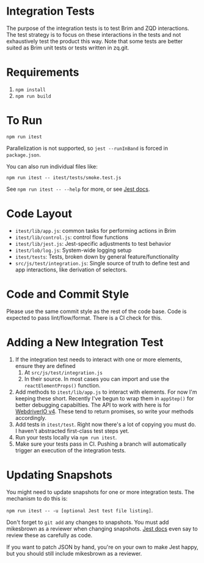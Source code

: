 # Integration Tests

The purpose of the integration tests is to test Brim and ZQD
interactions. The test strategy is to focus on these interactions in the
tests and not exhaustively test the product this way. Note that some
tests are better suited as Brim unit tests or tests written in zq.git.

# Requirements

1. `npm install`
1. `npm run build`

# To Run

`npm run itest`

Parallelization is not supported, so `jest --runInBand` is forced in
`package.json`.

You can also run individual files like:

`npm run itest -- itest/tests/smoke.test.js`

See `npm run itest -- --help` for more, or see [Jest
docs](https://jestjs.io/docs/en/24.6/getting-started).

# Code Layout

* `itest/lib/app.js`: common tasks for performing actions in Brim
* `itest/lib/control.js`: control flow functions
* `itest/lib/jest.js`: Jest-specific adjustments to test behavior
* `itest/lob/log.js`: System-wide logging setup
* `itest/tests`: Tests, broken down by general feature/functionality
* `src/js/test/integration.js`: Single source of truth to define
  test and app interactions, like derivation of selectors.

# Code and Commit Style

Please use the same commit style as the rest of the code base. Code is
expected to pass lint/flow/format. There is a CI check for this.

# Adding a New Integration Test

1. If the integration test needs to interact with one or more elements,
   ensure they are defined
   1. At `src/js/test/integration.js`
   1. In their source. In most cases you can import and use the
      `reactElementProps()` function.
1. Add methods to `itest/lib/app.js` to interact with elements. For now
   I'm keeping these short. Recently I've begun to wrap them in
   `appStep()` for better debugging capabilties. The API to work with
   here is for [WebdriverIO v4](http://v4.webdriver.io/api.html).
   These tend to return promises, so write your methods accordingly.
1. Add tests in `itest/test`. Right now there's a lot of copying you
   must do. I haven't abstracted first-class test steps yet.
1. Run your tests locally via `npm run itest`.
1. Make sure your tests pass in CI. Pushing a branch will automatically
   trigger an execution of the integration tests.

# Updating Snapshots

You might need to update snapshots for one or more integration tests.
The mechanism to do this is:

`npm run itest -- -u [optional Jest test file listing]`.

Don't forget to `git add` any changes to snapshots. You must add
mikesbrown as a reviewer when changing snapshots. [Jest
docs](https://jestjs.io/docs/en/24.6/snapshot-testing#1-treat-snapshots-as-code)
even say to review these as carefully as code.

If you want to patch JSON by hand, you're on your own to make Jest
happy, but you should still include mikesbrown as a reviewer.
